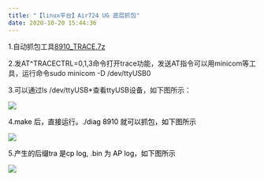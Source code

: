 ```yaml
---
title: "【linux平台】Air724 UG 底层抓包"
date: 2020-10-20 15:44:36
---
```


<p>1.自动抓包工具<a href="http://openluat-luatcommunity.oss-cn-hangzhou.aliyuncs.com/attachment/20201019181252390_8910_TRACE.7z" target="_blank">8910_TRACE.7z</a></p><p>2.发AT^TRACECTRL=0,1,3命令打开trace功能，发送AT指令可以用minicom等工具，运行命令sudo minicom -D /dev/ttyUSB0</p><p>3.可以通过ls /dev/ttyUSB*查看ttyUSB设备，如下图所示：</p><p></p><div class="media-wrap image-wrap"><img class="media-wrap image-wrap" src="http://openluat-luatcommunity.oss-cn-hangzhou.aliyuncs.com/images/20201020154033892_usb.png"/></div><p>4.<span style="color:#000000"><span style="font-size:14px"><span style="background-color:#ffffff">make 后，直接运行。./diag 8910 就可以抓包，如下图所示</span></span></span></p><div class="media-wrap image-wrap"><img class="media-wrap image-wrap" src="http://openluat-luatcommunity.oss-cn-hangzhou.aliyuncs.com/images/20201020154206605_usb2.png"/></div><p></p><p>5.<span style="color:#000000"><span style="font-size:14px"><span style="background-color:#ffffff">产生的后缀tra 是cp log, .bin 为 AP log，如下图所示</span></span></span></p><p></p><div class="media-wrap image-wrap"><img class="media-wrap image-wrap" src="http://openluat-luatcommunity.oss-cn-hangzhou.aliyuncs.com/images/20201020154354996_usb1.png"/></div><p></p><p><br/> </p><p></p><p></p>